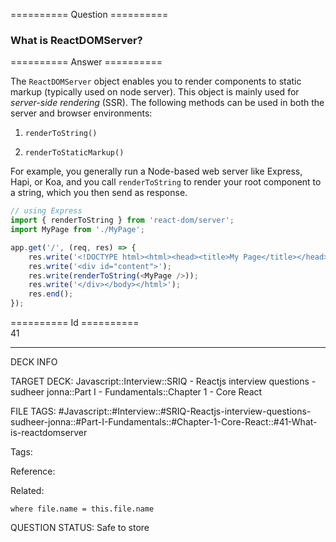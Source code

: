 ========== Question ==========  

### What is ReactDOMServer?  

========== Answer ==========  

The `ReactDOMServer` object enables you to render components to static markup (typically used on node server). This object is mainly used for _server-side rendering_ (SSR). The following methods can be used in both the server and browser environments:

1. `renderToString()`

2. `renderToStaticMarkup()`

For example, you generally run a Node-based web server like Express, Hapi, or Koa, and you call `renderToString` to render your root component to a string, which you then send as response.

```javascript
// using Express
import { renderToString } from 'react-dom/server';
import MyPage from './MyPage';

app.get('/', (req, res) => {
    res.write('<!DOCTYPE html><html><head><title>My Page</title></head><body>');
    res.write('<div id="content">');
    res.write(renderToString(<MyPage />));
    res.write('</div></body></html>');
    res.end();
});
```

========== Id ==========  
41

---

DECK INFO

TARGET DECK: Javascript::Interview::SRIQ - Reactjs interview questions - sudheer jonna::Part I - Fundamentals::Chapter 1 - Core React

FILE TAGS: #Javascript::#Interview::#SRIQ-Reactjs-interview-questions-sudheer-jonna::#Part-I-Fundamentals::#Chapter-1-Core-React::#41-What-is-reactdomserver

Tags:

Reference:

Related:

```dataview
where file.name = this.file.name
```

QUESTION STATUS: Safe to store
